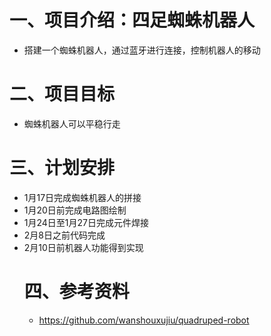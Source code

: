 # 一、项目介绍：四足蜘蛛机器人
- 搭建一个蜘蛛机器人，通过蓝牙进行连接，控制机器人的移动
# 二、项目目标
- 蜘蛛机器人可以平稳行走
# 三、计划安排
- 1月17日完成蜘蛛机器人的拼接
- 1月20日前完成电路图绘制
- 1月24日至1月27日完成元件焊接
- 2月8日之前代码完成
- 2月10日前机器人功能得到实现
  # 四、参考资料
  - https://github.com/wanshouxujiu/quadruped-robot
